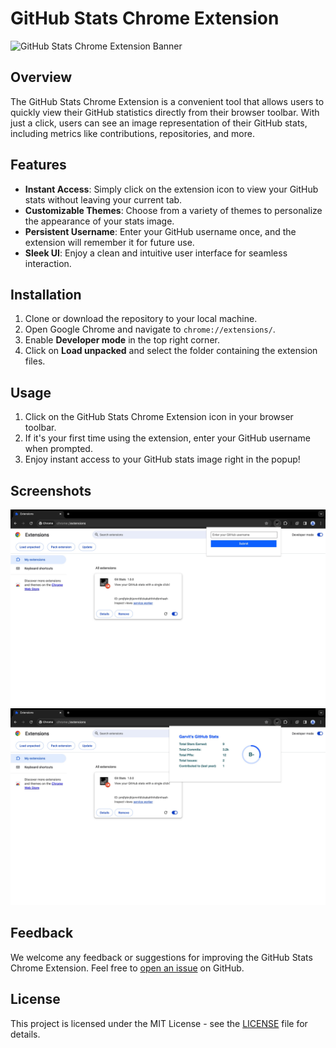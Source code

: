 # GitHub Stats Chrome Extension

![GitHub Stats Chrome Extension Banner](assets/banner.png)

## Overview

The GitHub Stats Chrome Extension is a convenient tool that allows users to quickly view their GitHub statistics directly from their browser toolbar. With just a click, users can see an image representation of their GitHub stats, including metrics like contributions, repositories, and more.

## Features

- **Instant Access**: Simply click on the extension icon to view your GitHub stats without leaving your current tab.
- **Customizable Themes**: Choose from a variety of themes to personalize the appearance of your stats image.
- **Persistent Username**: Enter your GitHub username once, and the extension will remember it for future use.
- **Sleek UI**: Enjoy a clean and intuitive user interface for seamless interaction.

## Installation

1. Clone or download the repository to your local machine.
2. Open Google Chrome and navigate to `chrome://extensions/`.
3. Enable **Developer mode** in the top right corner.
4. Click on **Load unpacked** and select the folder containing the extension files.

## Usage

1. Click on the GitHub Stats Chrome Extension icon in your browser toolbar.
2. If it's your first time using the extension, enter your GitHub username when prompted.
3. Enjoy instant access to your GitHub stats image right in the popup!

## Screenshots

![GitHub Stats Chrome Extension Screenshot](assets/screenshot1.jpg)
![GitHub Stats Chrome Extension Screenshot](assets/screenshot2.jpg)

## Feedback

We welcome any feedback or suggestions for improving the GitHub Stats Chrome Extension. Feel free to [open an issue](https://github.com/garvit-exe/github-stats-chrome-extension/issues) on GitHub.

## License

This project is licensed under the MIT License - see the [LICENSE](LICENSE) file for details.

